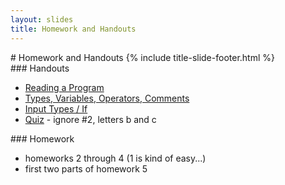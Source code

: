 ```yaml
---
layout: slides
title: Homework and Handouts 
---
```


<section markdown="block" class="title-slide">
# Homework and Handouts
{% include title-slide-footer.html %}
</section>

<section markdown="block">
### Handouts

* [Reading a Program](../../resources/handouts/class01/reading-a-program.pdf)
* [Types, Variables, Operators, Comments](../../resources/handouts/class03/types-variables-operators-comments.pdf)
* [Input Types / If](../../resources/handouts/class05/input-types-if.pdf) 
* [Quiz](../../resources/handouts/class05/quiz_1.pdf) - ignore #2, letters b and c
</section>

<section markdown="block">
### Homework

* homeworks 2 through 4 (1 is kind of easy...)
* first two parts of homework 5
</section>
